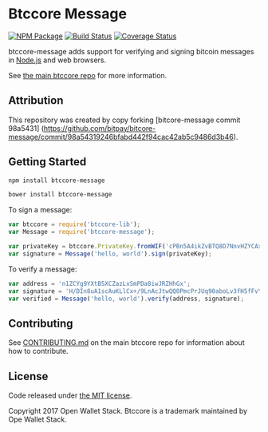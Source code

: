 Btccore Message
=======

[![NPM Package](https://img.shields.io/npm/v/btccore-message.svg?style=flat-square)](https://www.npmjs.org/package/btccore-message)
[![Build Status](https://img.shields.io/travis/owstack/btccore-message.svg?branch=master&style=flat-square)](https://travis-ci.org/owstack/btccore-message)
[![Coverage Status](https://img.shields.io/coveralls/owstack/btccore-message.svg?style=flat-square)](https://coveralls.io/r/owstack/btccore-message?branch=master)

btccore-message adds support for verifying and signing bitcoin messages in [Node.js](http://nodejs.org/) and web browsers.

See [the main btccore repo](https://github.com/owstack/btccore) for more information.

## Attribution

This repository was created by copy forking [bitcore-message commit 98a5431] (https://github.com/bitpay/bitcore-message/commit/98a54319246bfabd442f94cac42ab5c9486d3b46).

## Getting Started

```sh
npm install btccore-message
```

```sh
bower install btccore-message
```

To sign a message:

```javascript
var btccore = require('btccore-lib');
var Message = require('btccore-message');

var privateKey = btccore.PrivateKey.fromWIF('cPBn5A4ikZvBTQ8D7NnvHZYCAxzDZ5Z2TSGW2LkyPiLxqYaJPBW4');
var signature = Message('hello, world').sign(privateKey);
```

To verify a message:

```javascript
var address = 'n1ZCYg9YXtB5XCZazLxSmPDa8iwJRZHhGx';
var signature = 'H/DIn8uA1scAuKLlCx+/9LnAcJtwQQ0PmcPrJUq90aboLv3fH5fFvY+vmbfOSFEtGarznYli6ShPr9RXwY9UrIY=';
var verified = Message('hello, world').verify(address, signature);
```

## Contributing

See [CONTRIBUTING.md](https://github.com/owstack/btccore/blob/master/CONTRIBUTING.md) on the main btccore repo for information about how to contribute.

## License

Code released under [the MIT license](https://github.com/owstack/btccore/blob/master/LICENSE).

Copyright 2017 Open Wallet Stack. Btccore is a trademark maintained by Ope Wallet Stack.

